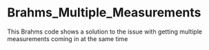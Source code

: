 # Brahms_Multiple_Measurements
This Brahms code shows a solution to the issue with getting multiple measurements coming in at the same time
